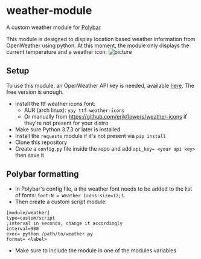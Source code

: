 # weather-module
A custom weather module for [Polybar](https://polybar.github.io/)

This module is designed to display location based weather information from OpenWeather using python.
At this moment, the module only displays the current temperature and a weather icon: ![picture](https://imgur.com/a/6MycMct "preview")

## Setup
To use this module, an OpenWeather API key is needed, available [here](https://openweathermap.org/price). The free version is enough.
- install the ttf weather icons font:
  - AUR (arch linux): ```yay ttf-weather-icons```      
  - Or manually from https://github.com/erikflowers/weather-icons if they're not present for your distro
- Make sure Python 3.7.3 or later is installed
- Install the ```requests``` module if it's not present via ```pip install```
- Clone this repository
- Create a ```config.py``` file inside the repo and add ```api_key= <your api key>``` then save it
## Polybar formatting 
- In Polybar's config file, a the weather font needs to be added to the list of fonts: ```font-N = Weather Icons:size=12;1```  
- Then create a custom script module:
``` 
[module/weather]
type=custom/script
;interval in seconds, change it accordingly
interval=900  
exec= python /path/to/weather.py
format= <label>
```
- Make sure to include the module in one of the modules variables 
